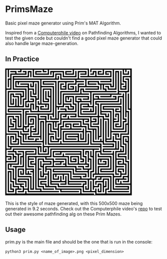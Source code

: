 # PrimsMaze
Basic pixel maze generator using Prim's MAT Algorithm. 

Inspired from a [Computerphile video](https://www.youtube.com/watch?v=rop0W4QDOUI) on Pathfinding Algorithms, I wanted to test the given code but couldn't find a good pixel maze generator that could also handle large maze-generation.

## In Practice

![alt text](https://github.com/Locrian24/PrimsMaze/blob/master/primMaze.png "500x500 Prim Maze")

This is the style of maze generated, with this 500x500 maze being generated in 9.2 seconds. Check out the Computerphile video's [repo](https://github.com/mikepound/mazesolving) to test out their awesome pathfinding alg on these Prim Mazes.

## Usage

prim.py is the main file and should be the one that is run in the console:
```
python3 prim.py <name_of_image>.png <pixel_dimension>
```
